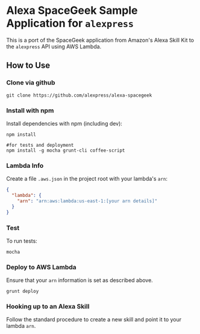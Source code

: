 # Alexa SpaceGeek Sample Application for `alexpress`

This is a port of the SpaceGeek application from Amazon's Alexa Skill Kit to the `alexpress` API using AWS Lambda.

## How to Use

### Clone via github

```shell
git clone https://github.com/alexpress/alexa-spacegeek
```

### Install with npm

Install dependencies with npm (including dev):

```shell
npm install

#for tests and deployment
npm install -g mocha grunt-cli coffee-script
```

### Lambda Info

Create a file `.aws.json` in the project root with your lambda's `arn`:

```json
{
  "lambda": {
    "arn": "arn:aws:lambda:us-east-1:[your arn details]"
  }
}
```

### Test

To run tests:

```shell
mocha
```

### Deploy to AWS Lambda

Ensure that your `arn` information is set as described above.

```shell
grunt deploy
```

### Hooking up to an Alexa Skill 

Follow the standard procedure to create a new skill and point it to your lambda `arn`.




